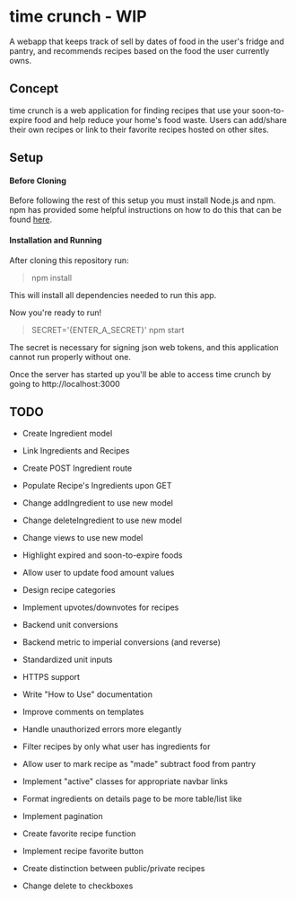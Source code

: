 # time crunch - WIP

A webapp that keeps track of sell by dates of food in the user's fridge and pantry, and recommends recipes based on the food the user currently owns.

## Concept

time crunch is a web application for finding recipes that use your soon-to-expire food and help reduce your home's food waste. Users can add/share their own recipes or link to their favorite recipes hosted on other sites.

## Setup

#### Before Cloning

Before following the rest of this setup you must install Node.js and npm. npm has provided some helpful instructions on how to do this that can be found [here](https://docs.npmjs.com/getting-started/installing-node).

#### Installation and Running

After cloning this repository run:

>npm install

This will install all dependencies needed to run this app.

Now you're ready to run!

>SECRET='{ENTER_A_SECRET}' npm start

The secret is necessary for signing json web tokens, and this application cannot run properly without one.

Once the server has started up you'll be able to access time crunch by going to http://localhost:3000

## TODO

* Create Ingredient model

* Link Ingredients and Recipes

* Create POST Ingredient route

* Populate Recipe's Ingredients upon GET

* Change addIngredient to use new model

* Change deleteIngredient to use new model

* Change views to use new model

* Highlight expired and soon-to-expire foods

* Allow user to update food amount values

* Design recipe categories

* Implement upvotes/downvotes for recipes

* Backend unit conversions

* Backend metric to imperial conversions (and reverse)

* Standardized unit inputs

* HTTPS support

* Write "How to Use" documentation

* Improve comments on templates

* Handle unauthorized errors more elegantly

* Filter recipes by only what user has ingredients for

* Allow user to mark recipe as "made" subtract food from pantry

* Implement "active" classes for appropriate navbar links

* Format ingredients on details page to be more table/list like

* Implement pagination

* Create favorite recipe function

* Implement recipe favorite button

* Create distinction between public/private recipes

* Change delete to checkboxes
